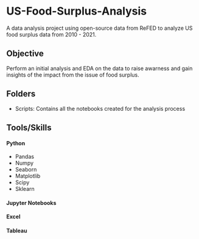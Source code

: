 # US-Food-Surplus-Analysis
A data analysis project using open-source data from ReFED to analyze US food surplus data from 2010 - 2021. 
## Objective
Perform an initial analysis and EDA on the data to raise awarness and gain insights of the impact from the issue of food surplus.
## Folders

- Scripts: Contains all the notebooks created for the analysis process
## Tools/Skills
#### Python
  - Pandas
  - Numpy
  - Seaborn
  - Matplotlib
  - Scipy
  - Sklearn
#### Jupyter Notebooks
#### Excel
#### Tableau

